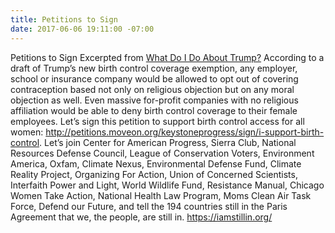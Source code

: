 ```yaml
---
title: Petitions to Sign
date: 2017-06-06 19:11:00 -07:00
---
```


Petitions to Sign
Excerpted from [What Do I Do About Trump?](http://whatdoidoabouttrump.com/action-hub/)
According to a draft of Trump’s new birth control coverage exemption, any employer, school or insurance company would be allowed to opt out of covering contraception based not only on religious objection but on any moral objection as well.  Even massive for-profit companies with no religious affiliation would be able to deny birth control coverage to their female employees.  Let’s sign this petition to support birth control access for all women:  http://petitions.moveon.org/keystoneprogress/sign/i-support-birth-control.
Let’s join Center for American Progress, Sierra Club, National Resources Defense Council, League of Conservation Voters, Environment America, Oxfam, Climate Nexus, Environmental Defense Fund, Climate Reality Project, Organizing For Action, Union of Concerned Scientists, Interfaith Power and Light, World Wildlife Fund, Resistance Manual, Chicago Women Take Action, National Health Law Program, Moms Clean Air Task Force, Defend our Future, and tell the 194 countries still in the Paris Agreement that we, the people, are still in.  https://iamstillin.org/